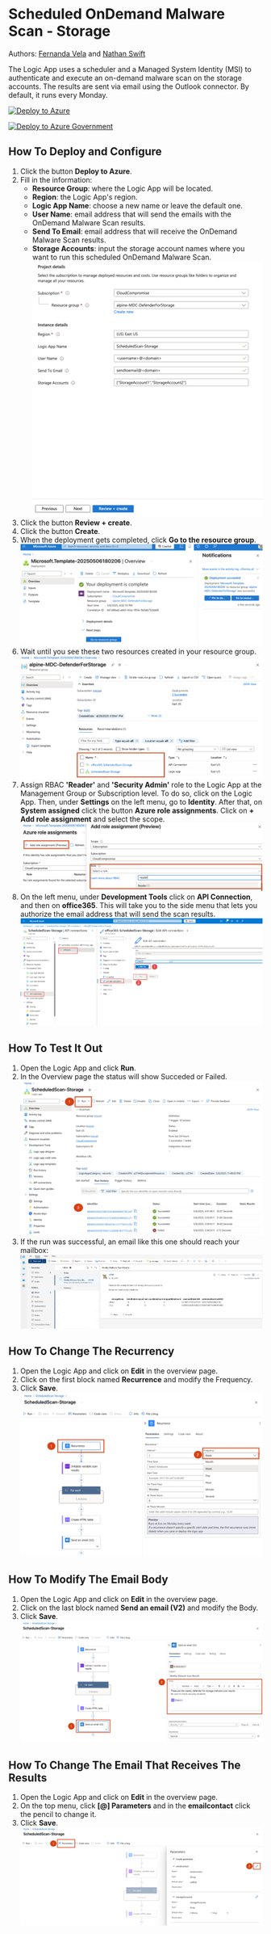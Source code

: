 # Scheduled OnDemand Malware Scan - Storage

Authors: [Fernanda Vela](https://www.linkedin.com/in/mfvelah/) and [Nathan Swift](https://www.linkedin.com/in/swiftsolves/)

The Logic App uses a scheduler and a Managed System Identity (MSI) to authenticate and execute an on-demand malware scan on the storage accounts. The results are sent via email using the Outlook connector. By default, it runs every Monday.

[![Deploy to Azure](https://aka.ms/deploytoazurebutton)](https://portal.azure.com/#create/Microsoft.Template/uri/https%3A%2F%2Fraw.githubusercontent.com%2FAzure%2FAzure-Security-Center%2Fmaster%2FWorkflow%2520automation%2FScheduledScan-Storage%2Fazuredeploy.json)

[![Deploy to Azure Government](https://aka.ms/deploytoazuregovbutton)](https://portal.azure.us/#create/Microsoft.Template/uri/https%3A%2F%2Fraw.githubusercontent.com%2FAzure%2FAzure-Security-Center%2Fmaster%2FWorkflow%2520automation%2FScheduledScan-Storage%2Fazuredeploy.json)

## How To Deploy and Configure

1. Click the button **Deploy to Azure**.
2. Fill in the information:
    - **Resource Group**: where the Logic App will be located.
    - **Region**: the Logic App's region.
    - **Logic App Name**: choose a new name or leave the default one.
    - **User Name**: email address that will send the emails with the OnDemand Malware Scan results.
    - **Send To Email**: email address that will receive the OnDemand Malware Scan results.
    - **Storage Accounts**: input the storage account names where you want to run this scheduled OnDemand Malware Scan.
    ![FillProjectDetails](deploytemplate.png)
3. Click the button **Review + create**.
4. Click the button **Create**.
5. When the deployment gets completed, click **Go to the resource group**.
![DeploymentCompleted](deploymentcomplete.png)
6. Wait until you see these two resources created in your resource group.
![ResourceGroupRecords](resourcegrouprecords.png)
7. Assign RBAC **'Reader'** and **'Security Admin'** role to the Logic App at the Management Group or Subscription level. To do so, click on the Logic App. Then, under **Settings** on the left menu, go to **Identity**. After that, on **System assigned** click the button **Azure role assignments**. Click on **+ Add role assignment** and select the scope.
![AddRoles](addrole.png)
8. On the left menu, under **Development Tools** click on **API Connection**, and then on **office365**. This will take you to the side menu that lets you authorize the email address that will send the scan results.
![APIConnection](apiconnection.png)

## How To Test It Out

1. Open the Logic App and click **Run**.
2. In the Overview page the status will show Succeded or Failed.
![OverviewTest](overviewtest.png)
3. If the run was successful, an email like this one should reach your mailbox:
![Email](email.png)

## How To Change The Recurrency

1. Open the Logic App and click on **Edit** in the overview page.
2. Click on the first block named **Recurrence** and modify the Frequency.
3. Click **Save**.
![Recurrence](recurrence.png)

## How To Modify The Email Body

1. Open the Logic App and click on **Edit** in the overview page.
2. Click on the last block named **Send an email (V2)** and modify the Body.
3. Click **Save**.
![Body](changebody.png)

## How To Change The Email That Receives The Results

1. Open the Logic App and click on **Edit** in the overview page.
2. On the top menu, click **[@] Parameters** and in the **emailcontact** click the pencil to change it.
3. Click **Save**.
![ChangeEmail](changeemail.png)
